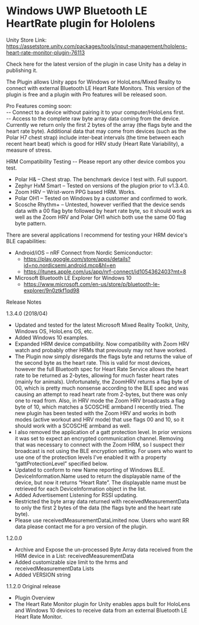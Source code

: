 # Windows UWP Bluetooth LE HeartRate plugin for Hololens  
  
Unity Store Link:  
https://assetstore.unity.com/packages/tools/input-management/hololens-heart-rate-monitor-plugin-76113  
  
Check here for the latest version of the plugin in case Unity has a delay in publishing it.  

The Plugin allows Unity apps for Windows or HoloLens/Mixed Reality to connect with external Bluetooth LE Heart Rate Monitors. This version of the plugin is free and a plugin with Pro features will be released soon.  

Pro Features coming soon:  
-- Connect to a device without pairing it to your computer/HoloLens first.  
-- Access to the complete raw byte array data coming from the device. Currently we return only the first 2 bytes of the array (the flags byte and the heart rate byte). Additional data that may come from devices (such as the Polar H7 chest strap) include inter-beat intervals (the time between each recent heart beat) which is good for HRV study (Heart Rate Variability), a measure of stress.

HRM Compatibility Testing -- Please report any other device combos you test.  
- Polar H& – Chest strap. The benchmark device I test with. Full support.  
- Zephyr HxM Smart – Tested on versions of the plugion prior to v1.3.4.0.   
- Zoom HRV – Wrist-worn PPG based HRM. Works.  
- Polar OH1 – Tested on Windows by a customer and confirmed to work.   
- Scosche Rhythm+ – Untested, however verified that the device sends data with a 00 flag byte followed by heart rate byte, so it should work as well as the Zoom HRV and Polar OH1 which both use the same 00 flag byte pattern.  
  
There are several applications I recommend for testing your HRM device's BLE capabilities:  
- Android/iOS – nRF Connect from Nordic Semiconductor:  
  - https://play.google.com/store/apps/details?id=no.nordicsemi.android.mcp&hl=en  
  - https://itunes.apple.com/us/app/nrf-connect/id1054362403?mt=8  
- Microsoft Bluetooth LE Explorer for Windows 10  
  - https://www.microsoft.com/en-us/store/p/bluetooth-le-explorer/9n0ztkf1qd98  
  
  
  
Release Notes  
   
1.3.4.0 (2018/04)  
- Updated and tested for the latest Microsoft Mixed Reality Toolkit, Unity, Windows OS, HoloLens OS, etc.  
- Added Windows 10 examples.  
- Expanded HRM device compatibility. Now compatibility with Zoom HRV watch and probably other HRMs that previously may not have worked.  
- The Plugin now simply disregards the flags byte and returns the value of the second byte as the heart rate. This is valid for most devices, however the full Bluetooth spec for Heart Rate Service allows the heart rate to be returned as 2-bytes, allowing for much faster heart rates (mainly for animals). Unfortunately, the ZoomHRV returns a flag byte of 00, which is pretty much nonsense according to the BLE spec and was causing an attempt to read heart rate from 2-bytes, but there was only one to read from. Also, in HRV mode the Zoom HRV broadcasts a flag byte of 10, which matches a SCOSCHE armband I recentlly tried. The new plugin has been tested with the Zoom HRV and works in both modes (active workout and HRV mode) that use flags 00 and 10, so it should work with a SCOSCHE armband as well.   
- I also removed the application of a gatt protection level. In prior versions it was set to expect an encrypted communication channel. Removing that was necessary to connect with the Zoom HRM, so I suspect their broadcast is not using the BLE encryption setting. For users who want to use one of the protection levels I've enabled it with a property “gattProtectionLevel” specified below.  
- Updated to conform to new Name reporting of Windows BLE. DeviceInformation.Name used to return the displayable name of the device, but now it returns “Heart Rate”. The displayable name must be retrieved for each DeviceInformation object in the list.   
- Added Advertisement Listening for RSSI updating.  
- Restricted the byte array data returned with receivedMeasurementData to only the first 2 bytes of the data (the flags byte and the heart rate byte).  
- Please use receivedMeasurementDataLimited now. Users who want RR data please contact me for a pro version of the plugin. 
 
1.2.0.0  
- Archive and Expose the un-processed Byte Array data received from the HRM device in a List: receivedMeasurementData  
- Added customizable size limit to the hrms and  receivedMeasurementData Lists  
- Added VERSION string   

1.1.2.0 Original release  
- Plugin Overview
- The Heart Rate Monitor plugin for Unity enables apps built for HoloLens and Windows 10 devices to receive data from an external Bluetooth LE Heart Rate Monitor.  

